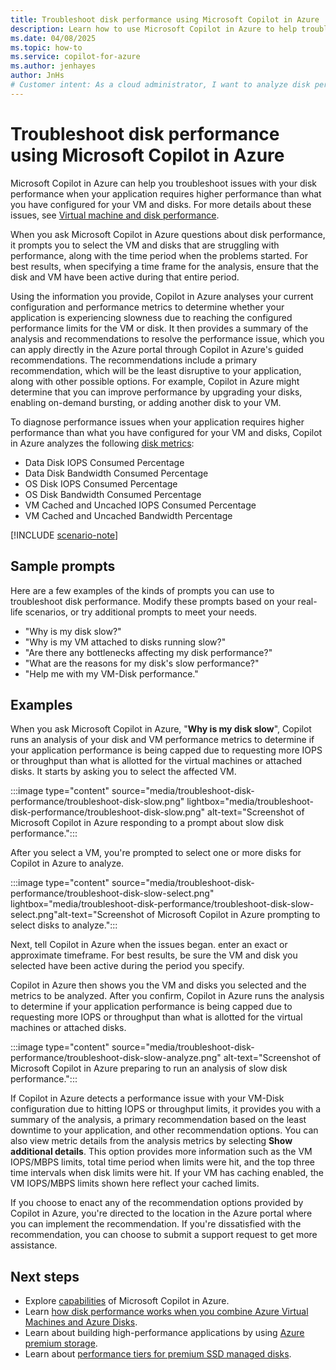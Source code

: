 ```yaml
---
title: Troubleshoot disk performance using Microsoft Copilot in Azure
description: Learn how to use Microsoft Copilot in Azure to help troubleshoot issues with disk performance.
ms.date: 04/08/2025
ms.topic: how-to
ms.service: copilot-for-azure
ms.author: jenhayes
author: JnHs
# Customer intent: As a cloud administrator, I want to analyze disk performance issues using an AI tool, so that I can identify and resolve bottlenecks impacting my virtual machines and applications efficiently.
---
```


# Troubleshoot disk performance using Microsoft Copilot in Azure

Microsoft Copilot in Azure can help you troubleshoot issues with your disk performance when your application requires higher performance than what you have configured for your VM and disks. For more details about these issues, see [Virtual machine and disk performance](/azure/virtual-machines/disks-performance#how-does-disk-performance-work).

When you ask Microsoft Copilot in Azure questions about disk performance, it prompts you to select the VM and disks that are struggling with performance, along with the time period when the problems started. For best results, when specifying a time frame for the analysis, ensure that the disk and VM have been active during that entire period.

Using the information you provide, Copilot in Azure analyses your current configuration and performance metrics to determine whether your application is experiencing slowness due to reaching the configured performance limits for the VM or disk. It then provides a summary of the analysis and recommendations to resolve the performance issue, which you can apply directly in the Azure portal through Copilot in Azure's guided recommendations. The recommendations include a primary recommendation, which will be the least disruptive to your application, along with other possible options. For example, Copilot in Azure might determine that you can improve performance by upgrading your disks, enabling on-demand bursting, or adding another disk to your VM.

To diagnose performance issues when your application requires higher performance than what you have configured for your VM and disks, Copilot in Azure analyzes the following [disk metrics](/azure/virtual-machines/monitor-vm-reference#metrics):  

- Data Disk IOPS Consumed Percentage
- Data Disk Bandwidth Consumed Percentage
- OS Disk IOPS Consumed Percentage
- OS Disk Bandwidth Consumed Percentage
- VM Cached and Uncached IOPS Consumed Percentage
- VM Cached and Uncached Bandwidth Percentage

[!INCLUDE [scenario-note](includes/scenario-note.md)]



## Sample prompts

Here are a few examples of the kinds of prompts you can use to troubleshoot disk performance. Modify these prompts based on your real-life scenarios, or try additional prompts to meet your needs.

- "Why is my disk slow?"
- "Why is my VM attached to disks running slow?"
- "Are there any bottlenecks affecting my disk performance?"
- "What are the reasons for my disk's slow performance?"
- "Help me with my VM-Disk performance."

## Examples

When you ask Microsoft Copilot in Azure, "**Why is my disk slow**", Copilot runs an analysis of your disk and VM performance metrics to determine if your application performance is being capped due to requesting more IOPS or throughput than what is allotted for the virtual machines or attached disks. It starts by asking you to select the affected VM.

:::image type="content" source="media/troubleshoot-disk-performance/troubleshoot-disk-slow.png" lightbox="media/troubleshoot-disk-performance/troubleshoot-disk-slow.png" alt-text="Screenshot of Microsoft Copilot in Azure responding to a prompt about slow disk performance.":::

After you select a VM, you're prompted to select one or more disks for Copilot in Azure to analyze.

:::image type="content" source="media/troubleshoot-disk-performance/troubleshoot-disk-slow-select.png" lightbox="media/troubleshoot-disk-performance/troubleshoot-disk-slow-select.png"alt-text="Screenshot of Microsoft Copilot in Azure prompting to select disks to analyze.":::

Next, tell Copilot in Azure when the issues began. enter an exact or approximate timeframe. For best results, be sure the VM and disk you selected have been active during the period you specify.

Copilot in Azure then shows you the VM and disks you selected and the metrics to be analyzed. After you confirm, Copilot in Azure runs the analysis to determine if your application performance is being capped due to requesting more IOPS or throughput than what is allotted for the virtual machines or attached disks.

:::image type="content" source="media/troubleshoot-disk-performance/troubleshoot-disk-slow-analyze.png" alt-text="Screenshot of Microsoft Copilot in Azure preparing to run an analysis of slow disk performance.":::

If Copilot in Azure detects a performance issue with your VM-Disk configuration due to hitting IOPS or throughput limits, it provides you with a summary of the analysis, a primary recommendation based on the least downtime to your application, and other recommendation options. You can also view metric details from the analysis metrics by selecting **Show additional details**. This option provides more information such as the VM IOPS/MBPS limits, total time period when limits were hit, and the top three time intervals when disk limits were hit. If your VM has caching enabled, the VM IOPS/MBPS limits shown here reflect your cached limits.

If you choose to enact any of the recommendation options provided by Copilot in Azure, you're directed to the location in the Azure portal where you can implement the recommendation. If you're dissatisfied with the recommendation, you can choose to submit a support request to get more assistance.

## Next steps

- Explore [capabilities](capabilities.md) of Microsoft Copilot in Azure.
- Learn [how disk performance works when you combine Azure Virtual Machines and Azure Disks](/azure/virtual-machines/disks-performance).
- Learn about building high-performance applications by using [Azure premium storage](/azure/virtual-machines/premium-storage-performance).
- Learn about [performance tiers for premium SSD managed disks](/azure/virtual-machines/disks-change-performance).

